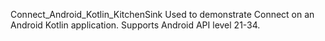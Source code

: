 Connect_Android_Kotlin_KitchenSink
Used to demonstrate Connect on an Android Kotlin application.
Supports Android API level 21-34.
